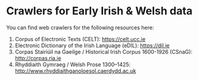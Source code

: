 # Crawlers for Early Irish & Welsh data

You can find web crawlers for the following resources here:

1. Corpus of Electronic Texts (CELT): https://celt.ucc.ie
2. Electronic Dictionary of the Irish Language (eDIL): https://dil.ie
3. Corpas Stairiúil na Gaeilge / Historical Irish Corpus 1600-1926 (CSnaG): http://corpas.ria.ie
4. Rhyddiaith Gymraeg / Welsh Prose 1300–1425: http://www.rhyddiaithganoloesol.caerdydd.ac.uk
